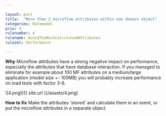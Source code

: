 ```yaml
---

layout: post
title:  "More than 2 microflow attributes within one domain object"
categories: Datamodel
prio: 4
rulenumber: 4
rulename: AvoidTooMuchCalculatedAttributes
ruleset: Performance

---
```


**Why**
Microflow attributes have a strong negative impact on performance, especially the attributes that have database interaction. If you managed to eliminate for example about 100 MF attributes on a medium/large application (model size +- 100MB) you will probably increase performance on load tests with factor 3-6.

![4.png]({{ site.url }}/assets/4.png)

**How to fix**
Make the attributes 'stored' and calculate them in an event, or put the microflow attributes in a separate object.
